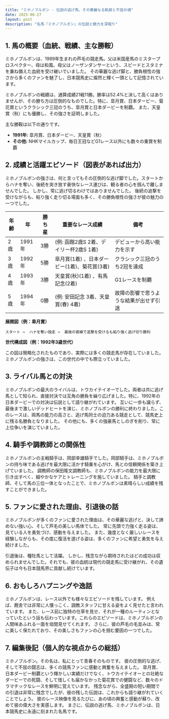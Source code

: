 ```yaml
---
title: "ミホノブルボン - 伝説の逃げ馬、その華麗なる軌跡と不屈の魂"
date: 2025-06-27
layout: post
description: "名馬『ミホノブルボン』の伝説と魅力を深堀り"
---
```


## 1. 馬の概要（血統、戦績、主な勝鞍）

ミホノブルボンは、1989年生まれの芦毛の競走馬。父は米国産馬のミスタープロスペクター、母は和風、母父はノーザンダンサーという、スピードとスタミナを兼ね備えた血統を受け継いでいました。  その華麗な逃げ脚と、勝負根性の強さから多くのファンを魅了し、日本競馬史に燦然と輝く一頭として記憶されています。

ミホノブルボンの戦績は、通算成績21戦11勝。勝率は52.4%と決して高くはありませんが、その勝ち方は圧倒的なものでした。特に、皐月賞、日本ダービー、菊花賞というクラシック三冠のうち、皐月賞と日本ダービーを制覇。  また、天皇賞（秋）にも優勝し、その強さを証明しました。

主な勝鞍は以下の通りです。

* **1991年:** 皐月賞、日本ダービー、天皇賞（秋）
* **その他:**  NHKマイルカップ、毎日王冠などG1レース以外にも数々の重賞を制覇


## 2. 成績と活躍エピソード（図表があれば出力）

ミホノブルボンの強さは、何と言ってもその圧倒的な逃げ脚でした。スタートからハナを奪い、後続を突き放す豪快なレース運びは、観る者の心を掴んで離しませんでした。  しかし、常に逃げ切るわけではありませんでした。  後続の追撃を受けながらも、粘り強く走り切る場面も多く、その勝負根性の強さが彼の魅力の一つでした。

| 年齢 | 年 | 勝ち星 | 重要なレース成績 | 備考 |
|---|---|---|---|---|
| 2歳 | 1991年 | 3勝 |  (例: 函館2歳S 2着、デイリー杯2歳S 1着) |  デビューから高い能力を示す |
| 3歳 | 1992年 | 5勝 | 皐月賞(1着) 、日本ダービー(1着)、菊花賞(3着) | クラシック三冠のうち2冠を達成 |
| 4歳 | 1993年 | 3勝 | 天皇賞(秋)(1着) 、有馬記念(2着) |  G1レースを制覇 |
| 5歳 | 1994年 | 0勝 |  (例: 安田記念 3着、天皇賞(春) 4着) |  故障の影響で思うような結果が出せず引退 |


**展開図（例：皐月賞）**

```
スタート →  ハナを奪い独走 →  最後の直線で追撃を受けるも粘り強く逃げ切り勝利
```

**世代構成図（例：1992年3歳世代）**

この図は簡略化されたものであり、実際には多くの競走馬が存在していました。ミホノブルボンの強さは、この世代の中でも際立っていました。


## 3. ライバル馬との対決

ミホノブルボンの最大のライバルは、トウカイテイオーでした。両者は共に逃げ馬として知られ、直接対決では互角の勝負を繰り広げました。特に、1992年の日本ダービーでの対決は伝説として語り継がれています。  互いに一歩も譲らず、最後まで激しいデッドヒートを演じ、ミホノブルボンの勝利に終わりました。このレースは、両馬の能力の高さと、逃げ馬同士の迫力ある競走として、競馬史上に残る名勝負となりました。  その他にも、多くの強豪馬としのぎを削り、常に上位争いを演じていました。


## 4. 騎手や調教師との関係性

ミホノブルボンの主戦騎手は、岡部幸雄騎手でした。岡部騎手は、ミホノブルボンの持ち味である逃げを最大限に活かす騎乗を心がけ、馬との信頼関係を築き上げていました。  調教師の保田隆文調教師も、ミホノブルボンの能力を最大限に引き出すべく、細やかなケアとトレーニングを施していました。  騎手と調教師、そして馬の三位一体となったことで、ミホノブルボンは素晴らしい成績を残すことができました。


## 5. ファンに愛された理由、引退後の話

ミホノブルボンが多くのファンに愛された理由は、その華麗な逃げと、決して諦めない強い心、そして芦毛の美しい馬体でした。  常に先頭で力強く走る姿は、見ている人を勇気づけ、感動を与えました。  また、幾度となく厳しいレースを経験しながらも、その度に復活を遂げる姿は、多くのファンに希望と勇気を与え続けました。

引退後は、種牡馬として活躍。  しかし、残念ながら期待されたほどの成功は収められませんでした。それでも、彼の血統は現代の競走馬に受け継がれ、その遺伝子は今も日本競馬界に貢献し続けています。


## 6. おもしろハプニングや逸話

ミホノブルボンは、レース以外でも様々なエピソードを残しています。  例えば、厩舎では非常に人懐っこく、調教スタッフに甘える姿をよく見せたと言われています。  また、レース前に独特の仕草を見せ、それが一種のルーティンとなっていたという話も伝わっています。これらのエピソードは、ミホノブルボンの人間味あふれる一面を垣間見せてくれます。  さらに、彼の芦毛の毛並みは、常に美しく保たれており、その美しさもファンの心を掴む要因の一つでした。


## 7. 編集後記（個人的な視点からの総括）

ミホノブルボン。その名は、私にとって青春そのものです。  彼の圧倒的な逃げ、そして不屈の闘志は、多くの競馬ファンに感動と興奮を与えました。  皐月賞、日本ダービー制覇という輝かしい実績だけでなく、トウカイテイオーとの壮絶なダービーでの死闘、そして惜しくも届かなかった菊花賞での健闘など、数々のドラマチックなレースを鮮明に覚えています。  残念ながら、全盛期の短い期間での引退は非常に残念でしたが、彼の残した伝説は、これからも語り継がれていくことでしょう。  彼のレース映像を見るたびに、あの頃の興奮と感動が蘇り、改めて彼の偉大さを実感します。  まさに、伝説の逃げ馬、ミホノブルボンは、日本競馬史に永遠に刻まれた名馬です。
